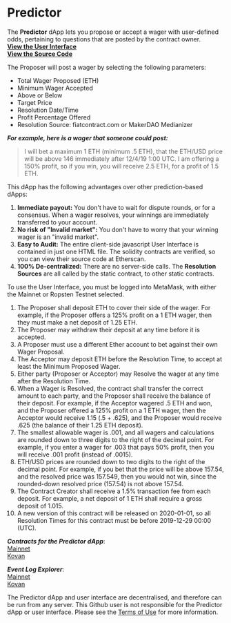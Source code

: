 # Predictor

The <b>Predictor</b> dApp lets you propose or accept a wager with user-defined odds, pertaining to questions that are posted by the contract owner.  
[<b>View the User Interface</b>](https://predictionwagers.github.io/v1.0/Predictor.htm)  
[<b>View the Source Code</b>](https://github.com/predictionwagers/v1.0)

The Proposer will post a wager by selecting the following parameters:
* Total Wager Proposed (ETH)
* Minimum Wager Accepted
* Above or Below
* Target Price
* Resolution Date/Time
* Profit Percentage Offered
* Resolution Source: fiatcontract.com or MakerDAO Medianizer

***For example, here is a wager that someone could post:*** 
> I will bet a maximum 1 ETH (minimum .5 ETH), that the ETH/USD price will be above 146 immediately after 12/4/19 1:00 UTC. I am offering a 150% profit, so if you win, you will receive 2.5 ETH, for a profit of 1.5 ETH.

This dApp has the following advantages over other prediction-based dApps:
1. <b>Immediate payout:</b> You don't have to wait for dispute rounds, or for a consensus. When a wager resolves, your winnings are immediately transferred to your account.
2. <b>No risk of "Invalid market":</b> You don't have to worry that your winning wager is an "invalid market".
3. <b>Easy to Audit:</b> The entire client-side javascript User Interface is contained in just one HTML file. The solidity contracts are verified, so you can view their source code at Etherscan.
4. <b>100% De-centralized:</b> There are no server-side calls. The **Resolution Sources** are all called by the static contract, to other static contracts.

To use the User Interface, you must be logged into MetaMask, with either the Mainnet or Ropsten Testnet selected.
1. The Proposer shall deposit ETH to cover their side of the wager. For example, if the Proposer offers a 125% profit on a 1 ETH wager, then they must make a net deposit of 1.25 ETH.
2. The Proposer may withdraw their deposit at any time before it is accepted.
3. A Proposer must use a different Ether account to bet against their own Wager Proposal.
4. The Acceptor may deposit ETH before the Resolution Time, to accept at least the Minimum Proposed Wager.
5. Either party (Proposer or Acceptor) may Resolve the wager at any time after the Resolution Time.
6. When a Wager is Resolved, the contract shall transfer the correct amount to each party, and the Proposer shall receive the balance of their deposit. For example, if the Acceptor wagered .5 ETH and won, and the Proposer offered a 125% profit on a 1 ETH wager, then the Acceptor would receive 1.15 (.5 + .625), and the Proposer would receive .625 (the balance of their 1.25 ETH deposit).
7. The smallest allowable wager is .001, and all wagers and calculations are rounded down to three digits to the right of the decimal point. For example, if you enter a wager for .003 that pays 50% profit, then you will receive .001 profit (instead of .0015).
8. ETH/USD prices are rounded down to two digits to the right of the decimal point. For example, if you bet that the price will be above 157.54, and the resolved price was 157.549, then you would not win, since the rounded-down resolved price (157.54) is not above 157.54.
9. The Contract Creator shall receive a 1.5% transaction fee from each deposit. For example, a net deposit of 1 ETH shall require a gross deposit of 1.015.
10. A new version of this contract will be released on 2020-01-01, so all Resolution Times for this contract must be before 2019-12-29 00:00 (UTC).

<b><i>Contracts for the Predictor dApp</i></b>:  
[Mainnet](https://etherscan.io/address/0x739194690d334f13104A78784F7FDAD48B4067c7)  
[Kovan](https://ropsten.etherscan.io/address/0x739194690d334f13104A78784F7FDAD48B4067c7)  

<b><i>Event Log Explorer</i></b>:  
[Mainnet](https://www.etherlogs.com/?address=0x739194690d334f13104A78784F7FDAD48B4067c7&network=Main)  
[Kovan](https://www.etherlogs.com/?address=0x739194690d334f13104A78784F7FDAD48B4067c7&network=Ropsten)  

The Predictor dApp and user interface are decentralised, and therefore can be run from any server. This Github user is not responsible for the Predictor dApp or user interface. Please see the [Terms of Use](https://predictionwagers.github.io/v1.0/TermsOfUse.htm) for more information.
